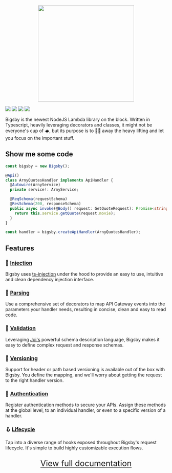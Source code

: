 <p align="center">
<img width="300px" src="https://content.tylerburke.dev/images/bigsby-logo-light.svg" />
</p>

<a href="https://www.npmjs.com/package/bigsby"><img src="https://img.shields.io/npm/v/bigsby.svg"></a>
<a href="https://bundlephobia.com/result?p=bigsby"><img src="https://img.shields.io/bundlephobia/minzip/bigsby.svg"/></a>
<img src="https://img.shields.io/badge/license-MIT-blue.svg">
<img src="https://img.shields.io/badge/PRs-welcome-brightgreen.svg"/>

Bigsby is the newest NodeJS Lambda library on the block. Written in Typescript,
heavily leveraging decorators and classes, it might not be everyone's cup of 🫖, but its purpose is to
🧙‍🪄 away the heavy lifting and let you focus on the important stuff.

## Show me some code

```typescript
const bigsby = new Bigsby();

@Api()
class ArnyQuotesHandler implements ApiHandler {
  @Autowire(ArnyService)
  private service!: ArnyService;

  @ReqSchema(requestSchema)
  @ResSchema(200, responseSchema)
  public async invoke(@Body() request: GetQuoteRequest): Promise<string> {
    return this.service.getQuote(request.movie);
  }
}

const handler = bigsby.createApiHandler(ArnyQuotesHandler);
```

## Features

### 💉 [Injection](https://burketyler.github.io/bigsby/docs/dependency-injection)

Bigsby uses [ts-injection](https://burketyler.github.io/ts-injection/) under the hood to provide an
easy to use, intuitive and clean dependency injection interface.

### 🔎 [Parsing](https://burketyler.github.io/bigsby/docs/event-parsing)

Use a comprehensive set of decorators to map API Gateway events into the parameters your handler
needs, resulting in concise, clean and easy to read code.

### 👮 [Validation](https://burketyler.github.io/bigsby/docs/validation)

Leveraging [Joi's](https://joi.dev/) powerful schema description language, Bigsby makes it easy
to define complex request and response schemas.

### 🔢 [Versioning](https://burketyler.github.io/bigsby/docs/versioning)

Support for header or path based versioning is available out of the box with Bigsby.
You define the mapping, and we'll worry about getting the request to the right handler version.

### 🔐 [Authentication](https://burketyler.github.io/bigsby/docs/authentication)

Register authentication methods to secure your APIs. Assign these methods at the global level,
to an individual handler, or even to a specific version of a handler.

### 🪝 [Lifecycle](https://burketyler.github.io/bigsby/docs/lifecycle)

Tap into a diverse range of hooks exposed throughout Bigsby's request lifecycle. It's simple to
build highly customizable execution flows.

<a href="https://burketyler.github.io/bigsby/docs/setup"><p align="center" style="font-size: 25px">View full documentation</p></a>
